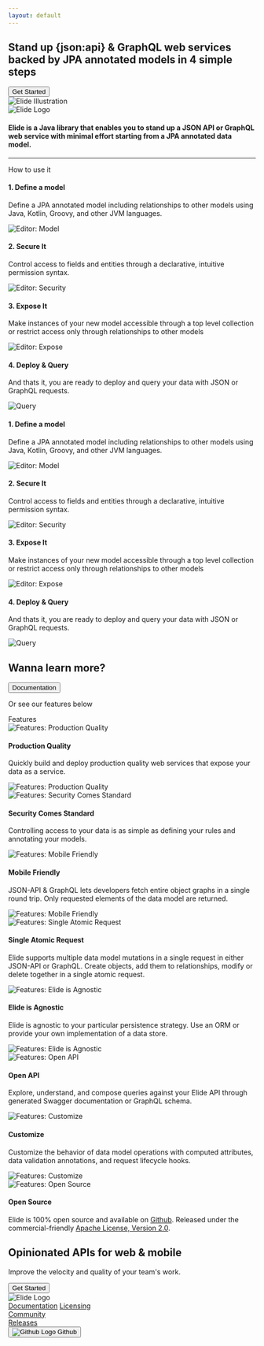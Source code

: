 ```yaml
---
layout: default
---
```


<div class="text-light background-dark">
  <div class="jumbotron">
    <div class="container text-center">
      <h2>Stand up <span class="text-primary">{json:api}</span> & <span class="text-primary">GraphQL</span> web services backed by JPA annotated models in 4 simple steps</h2>
      <a href="pages/guide/v4/01-start.html">
        <button type="button" class="btn btn-primary text-light my-3">Get Started</button>
      </a>
      <div class="mb-3">
        <img src="assets/images/elide-illustration.svg" class="img-fluid elide-illustration" alt="Elide Illustration">
      </div>
    </div>
  </div>
</div>

<div class="container text-center my-5">
  <img src="assets/images/elide-logo.svg" class="img-fluid mb-3" alt="Elide Logo">
  <h4 class="mx-2">Elide is a Java library that enables you to stand up a JSON API or GraphQL web service with minimal effort starting from a JPA annotated data model.</h4>
</div>

<hr class="mx-5">

<div class="usage container my-5">
  <div class="text-center display-4 mb-5">How to use it</div>
  <div class="feature row align-items-center my-4">
    <div class="col-sm">
      <div class="mr-3">
        <h4>1. Define a model</h4>
        <p>Define a JPA annotated model including relationships to other models using Java, Kotlin, Groovy, and other JVM languages.</p>
      </div>
    </div>
    <div class="col-sm">
      <img src="assets/images/editor/crud/model-editor.png" class="img-fluid" alt="Editor: Model">
    </div>
  </div>
  <div class="feature row align-items-center my-4">
    <div class="col-sm">
      <div class="mr-3">
        <h4>2. Secure It</h4>
        <p>Control access to fields and entities through a declarative, intuitive permission syntax.</p>
      </div>
    </div>
    <div class="col-sm">
      <img src="assets/images/editor/crud/secure-editor.png" class="img-fluid" alt="Editor: Security">
    </div>
  </div>
  <div class="feature row align-items-center my-4">
    <div class="col-sm">
      <div class="mr-3">
        <h4>3. Expose It</h4>
        <p>Make instances of your new model accessible through a top level collection or restrict access only through relationships to other models</p>
      </div>
    </div>
    <div class="col-sm">
      <img src="assets/images/editor/crud/expose-editor.png" class="img-fluid" alt="Editor: Expose">
    </div>
  </div>
  <div class="feature row align-items-center my-4">
    <div class="col-sm">
      <div class="mr-3">
        <h4>4. Deploy & Query</h4>
        <p>And thats it, you are ready to deploy and query your data with JSON or GraphQL requests.</p>
      </div>
    </div>
    <div class="col-sm">
      <img src="assets/images/editor/query.png" class="img-fluid" alt="Query">
    </div>
  </div>
  <div class="feature row align-items-center my-4">
    <div class="col-sm">
      <div class="mr-3">
        <h4>1. Define a model</h4>
        <p>Define a JPA annotated model including relationships to other models using Java, Kotlin, Groovy, and other JVM languages.</p>
      </div>
    </div>
    <div class="col-sm">
      <img src="assets/images/editor/analytics/model-editor.png" class="img-fluid" alt="Editor: Model">
    </div>
  </div>
  <div class="feature row align-items-center my-4">
    <div class="col-sm">
      <div class="mr-3">
        <h4>2. Secure It</h4>
        <p>Control access to fields and entities through a declarative, intuitive permission syntax.</p>
      </div>
    </div>
    <div class="col-sm">
      <img src="assets/images/editor/analytics/secure-editor.png" class="img-fluid" alt="Editor: Security">
    </div>
  </div>
  <div class="feature row align-items-center my-4">
    <div class="col-sm">
      <div class="mr-3">
        <h4>3. Expose It</h4>
        <p>Make instances of your new model accessible through a top level collection or restrict access only through relationships to other models</p>
      </div>
    </div>
    <div class="col-sm">
      <img src="assets/images/editor/analytics/persist-editor.png" class="img-fluid" alt="Editor: Expose">
    </div>
  </div>
  <div class="feature row align-items-center my-4">
    <div class="col-sm">
      <div class="mr-3">
        <h4>4. Deploy & Query</h4>
        <p>And thats it, you are ready to deploy and query your data with JSON or GraphQL requests.</p>
      </div>
    </div>
    <div class="col-sm">
      <img src="assets/images/editor/query.png" class="img-fluid" alt="Query">
    </div>
  </div>

  <div class="text-center mt-5">
    <h2>Wanna learn more?</h2>
    <a href="/pages/guide/v4/01-start.html">
      <button type="button" class="btn btn-primary text-light mb-2">Documentation</button>
    </a>
    <p>Or see our features below</p>
  </div>
</div>

<div class="text-light background-dark">
  <div class="container py-5">
    <div class="text-center display-4 mb-5">Features</div>
    <div class="feature row align-items-center">
      <div class="col-sm text-center text-sm-right d-block d-sm-none text-sm-center">
        <img src="assets/images/features/code-icon.png" class="img-fluid" alt="Features: Production Quality">
      </div>
      <div class="col-sm my-3 my-sm-0">
        <h4>Production Quality</h4>
        <p>Quickly build and deploy production quality web services that expose your data as a service.</p>
      </div>
      <div class="col-sm text-right d-none d-sm-block">
        <img src="assets/images/features/code-icon.png" class="img-fluid" alt="Features: Production Quality">
      </div>
    </div>
    <div class="feature row align-items-center elbow">
      <div class="elbow-right"></div>
      <div class="elbow-center"></div>
      <div class="elbow-left"></div>
    </div>
    <div class="feature row align-items-center">
      <div class="col-sm">
        <img src="assets/images/features/secure-icon.png" class="img-fluid" alt="Features: Security Comes Standard">
      </div>
      <div class="col-sm my-3 my-sm-0">
        <h4>Security Comes Standard</h4>
        <p>Controlling access to your data is as simple as defining your rules and annotating your models.</p>
      </div>
    </div>
    <div class="feature row align-items-center elbow">
      <div class="elbow-left"></div>
      <div class="elbow-center"></div>
      <div class="elbow-right"></div>
    </div>
    <div class="feature row align-items-center">
      <div class="col-sm text-center text-sm-right d-block d-sm-none">
        <img src="assets/images/features/mobile-icon.png" class="img-fluid" alt="Features: Mobile Friendly">
      </div>
      <div class="col-sm my-3 my-sm-0">
        <h4>Mobile Friendly</h4>
        <p>JSON-API & GraphQL lets developers fetch entire object graphs in a single round trip. Only requested elements of the data model are returned.</p>
      </div>
      <div class="col-sm text-right d-none d-sm-block">
        <img src="assets/images/features/mobile-icon.png" class="img-fluid" alt="Features: Mobile Friendly">
      </div>
    </div>
    <div class="feature row align-items-center elbow">
      <div class="elbow-right"></div>
      <div class="elbow-center"></div>
      <div class="elbow-left"></div>
    </div>
    <div class="feature row align-items-center">
      <div class="col-sm">
        <img src="assets/images/features/atom-icon.png" class="img-fluid" alt="Features: Single Atomic Request">
      </div>
      <div class="col-sm my-3 my-sm-0">
        <h4>Single Atomic Request</h4>
        <p>Elide supports multiple data model mutations in a single request in either JSON-API or GraphQL. Create objects, add them to relationships, modify or delete together in a single atomic request.</p>
      </div>
    </div>
    <div class="feature row align-items-center elbow">
      <div class="elbow-left"></div>
      <div class="elbow-center"></div>
      <div class="elbow-right"></div>
    </div>
    <div class="feature row align-items-center">
      <div class="col-sm text-center text-sm-right d-block d-sm-none">
        <img src="assets/images/features/annotation-icon.png" class="img-fluid" alt="Features: Elide is Agnostic">
      </div>
      <div class="col-sm my-3 my-sm-0">
        <h4>Elide is Agnostic</h4>
        <p>Elide is agnostic to your particular persistence strategy. Use an ORM or provide your own implementation of a data store.</p>
      </div>
      <div class="col-sm text-right d-none d-sm-block">
        <img src="assets/images/features/annotation-icon.png" class="img-fluid" alt="Features: Elide is Agnostic">
      </div>
    </div>
    <div class="feature row align-items-center elbow">
      <div class="elbow-right"></div>
      <div class="elbow-center"></div>
      <div class="elbow-left"></div>
    </div>
    <div class="feature row align-items-center">
      <div class="col-sm">
        <img src="assets/images/features/globe-icon.png" class="img-fluid" alt="Features: Open API">
      </div>
      <div class="col-sm my-3 my-sm-0">
        <h4>Open API</h4>
        <p>Explore, understand, and compose queries against your Elide API through generated <a>Swagger</a> documentation or GraphQL schema.</p>
      </div>
    </div>
    <div class="feature row align-items-center elbow">
      <div class="elbow-left"></div>
      <div class="elbow-center"></div>
      <div class="elbow-right"></div>
    </div>
    <div class="feature row align-items-center">
      <div class="col-sm text-center text-sm-right d-block d-sm-none">
        <img src="assets/images/features/customize-icon.png" class="img-fluid" alt="Features: Customize">
      </div>
      <div class="col-sm my-3 my-sm-0">
        <h4>Customize</h4>
        <p>Customize the behavior of data model operations with computed attributes, data validation annotations, and request lifecycle hooks.</p>
      </div>
      <div class="col-sm text-right d-none d-sm-block">
        <img src="assets/images/features/customize-icon.png" class="img-fluid" alt="Features: Customize">
      </div>
    </div>
    <div class="feature row align-items-center elbow">
      <div class="elbow-right"></div>
      <div class="elbow-center"></div>
      <div class="elbow-left"></div>
    </div>
    <div class="feature row align-items-center">
      <div class="col-sm">
        <img src="assets/images/features/open-source-icon.png" class="img-fluid" alt="Features: Open Source">
      </div>
      <div class="col-sm my-3 my-sm-0">
        <h4>Open Source</h4>
        <p>Elide is 100% open source and available on <a href="https://github.com/yahoo/elide">Github</a>. Released under the commercial-friendly <a href="/pages/license.html">Apache License, Version 2.0</a>.</p>
      </div>
    </div>
  </div>
</div>

<div class="container text-center my-5">
  <h2>Opinionated APIs for web & mobile</h2>
  <p>Improve the velocity and quality of your team's work.</p>
  <a href="/pages/guide/v4/01-start.html">
    <button type="button" class="btn btn-primary text-light">Get Started</button>
  </a>
</div>

<div class="footer text-light background-dark">
  <div class="container py-3">
    <div class="row">
      <div class="col-sm">
        <img src="assets/images/elide-white-logo.png" class="img-fluid" alt="Elide Logo">
      </div>
      <div class="col-sm links">
        <a href="/pages/guide/v4/01-start.html">Documentation</a>
        <a href="/pages/license.html">Licensing</a>
      </div>
      <div class="col-sm links">
        <a href="https://spectrum.chat/elide">Community</a>
      </div>
      <div class="col-sm links">
        <a href="https://github.com/yahoo/elide/releases">Releases</a>
      </div>
      <div class="col-sm">
        <a href="https://github.com/yahoo/elide">
          <button type="button" class="btn btn-secondary github">
            <img src="assets/images/GitHub-Mark-Light-32px.png" class="img-fluid" alt="Github Logo">
            <span>Github</span>
          </button>
        </a>
      </div>
    </div>
  </div>
</div>
